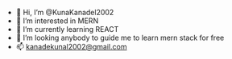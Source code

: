 - 👋 Hi, I’m @KunaKanadel2002
- 👀 I’m interested in MERN 
- 🌱 I’m currently learning REACT
- 💞️ I’m looking anybody to guide me to learn mern stack for free
- 📫 kanadekunal2002@gmail.com

<!---
KunaKanadel2002/KunaKanadel2002 is a ✨ special ✨ repository because its `README.md` (this file) appears on your GitHub profile.
You can click the Preview link to take a look at your changes.
--->
